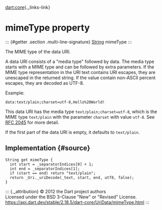 [dart:core](../../dart-core/dart-core-library){._links-link}

mimeType property
=================

::: {#getter .section .multi-line-signature}
[String](../string-class) mimeType
:::

The MIME type of the data URI.

A data URI consists of a \"media type\" followed by data. The media type
starts with a MIME type and can be followed by extra parameters. If the
MIME type representation in the URI text contains URI escapes, they are
unescaped in the returned string. If the value contain non-ASCII percent
escapes, they are decoded as UTF-8.

Example:

``` {.language-dart data-language="dart"}
data:text/plain;charset=utf-8,Hello%20World!
```

This data URI has the media type `text/plain;charset=utf-8`, which is
the MIME type `text/plain` with the parameter `charset` with value
`utf-8`. See [RFC 2045](https://tools.ietf.org/html/rfc2045) for more
detail.

If the first part of the data URI is empty, it defaults to `text/plain`.

Implementation {#source}
--------------

``` {.language-dart data-language="dart"}
String get mimeType {
  int start = _separatorIndices[0] + 1;
  int end = _separatorIndices[1];
  if (start == end) return "text/plain";
  return _Uri._uriDecode(_text, start, end, utf8, false);
}
```

::: {._attribution}
© 2012 the Dart project authors\
Licensed under the BSD 3-Clause \"New\" or \"Revised\" License.\
<https://api.dart.dev/stable/2.18.5/dart-core/UriData/mimeType.html>
:::

